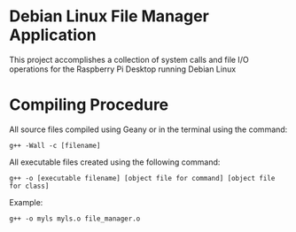 # Debian Linux File Manager Application
This project accomplishes a collection of system calls and file I/O operations
for the Raspberry Pi Desktop running Debian Linux

# Compiling Procedure
All source files compiled using Geany or in the terminal using the command:
```
g++ -Wall -c [filename]
```
All executable files created using the following command:
```
g++ -o [executable filename] [object file for command] [object file for class]
```
Example:
```
g++ -o myls myls.o file_manager.o
```
